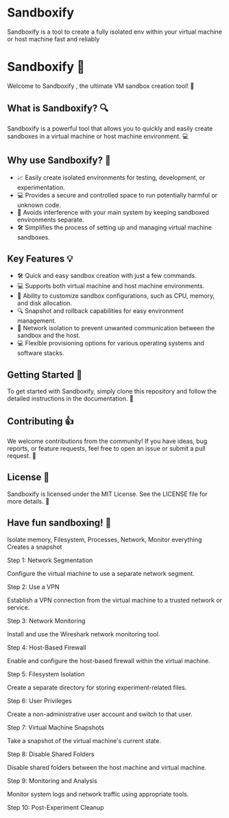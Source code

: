 # Sandboxify 
Sandboxify  is a tool to create a fully isolated env within your virtual machine or host machine fast and reliably 

<!DOCTYPE html>
<html>
<head>
  <title>Sandboxify - Sandbox Creation Tool</title>
</head>
<body>
  <h1>Sandboxify &#127919;</h1>
  <p>Welcome to Sandboxify , the ultimate VM sandbox creation tool! &#127974;</p>
  <h2>What is Sandboxify? &#128269;</h2>
  <p>Sandboxify is a powerful tool that allows you to quickly and easily create sandboxes in a virtual machine or host machine environment. &#128187;</p>
  <h2>Why use Sandboxify? &#128170;</h2>
  <ul>
    <li>&#128200; Easily create isolated environments for testing, development, or experimentation.</li>
    <li>&#128187; Provides a secure and controlled space to run potentially harmful or unknown code.</li>
    <li>&#128295; Avoids interference with your main system by keeping sandboxed environments separate.</li>
    <li>&#128736; Simplifies the process of setting up and managing virtual machine sandboxes.</li>
  </ul>
  <h2>Key Features &#128161;</h2>
  <ul>
    <li>&#128736; Quick and easy sandbox creation with just a few commands.</li>
    <li>&#128187; Supports both virtual machine and host machine environments.</li>
    <li>&#128279; Ability to customize sandbox configurations, such as CPU, memory, and disk allocation.</li>
    <li>&#128269; Snapshot and rollback capabilities for easy environment management.</li>
    <li>&#128295; Network isolation to prevent unwanted communication between the sandbox and the host.</li>
    <li>&#128187; Flexible provisioning options for various operating systems and software stacks.</li>
  </ul>
  <h2>Getting Started &#128295;</h2>
  <p>To get started with Sandboxify, simply clone this repository and follow the detailed instructions in the documentation. &#128214;</p>
  <h2>Contributing &#128077;</h2>
  <p>We welcome contributions from the community! If you have ideas, bug reports, or feature requests, feel free to open an issue or submit a pull request. &#128406;</p>
  <h2>License &#128273;</h2>
  <p>Sandboxify is licensed under the MIT License. See the LICENSE file for more details. &#128221;</p>
  <h2>Have fun sandboxing! &#129302;</h2>
</body>
</html>


Isolate memory, Filesystem, Processes, Network, 
Monitor everything
Creates a snapshot


Step 1: Network Segmentation

Configure the virtual machine to use a separate network segment.

Step 2: Use a VPN

Establish a VPN connection from the virtual machine to a trusted network or service.

Step 3: Network Monitoring

Install and use the Wireshark network monitoring tool.

Step 4: Host-Based Firewall

Enable and configure the host-based firewall within the virtual machine.

Step 5: Filesystem Isolation

Create a separate directory for storing experiment-related files.

Step 6: User Privileges

Create a non-administrative user account and switch to that user.

Step 7: Virtual Machine Snapshots

Take a snapshot of the virtual machine's current state.

Step 8: Disable Shared Folders

Disable shared folders between the host machine and virtual machine.

Step 9: Monitoring and Analysis

Monitor system logs and network traffic using appropriate tools.

Step 10: Post-Experiment Cleanup
